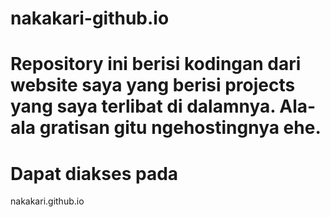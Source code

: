 # nakakari-github.io
Repository ini berisi kodingan dari website saya yang berisi projects yang saya terlibat di dalamnya. Ala-ala gratisan gitu ngehostingnya ehe.
======================================================
Dapat diakses pada
===============
nakakari.github.io
